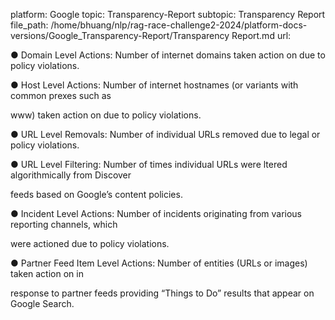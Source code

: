 platform: Google
topic: Transparency-Report
subtopic: Transparency Report
file_path: /home/bhuang/nlp/rag-race-challenge2-2024/platform-docs-versions/Google_Transparency-Report/Transparency Report.md
url: <EMPTY>

● Domain Level Actions: Number of internet domains taken action on due to policy violations.

● Host Level Actions: Number of internet hostnames (or variants with common pre xes such as

www) taken action on due to policy violations.

● URL Level Removals: Number of individual URLs removed due to legal or policy violations.

● URL Level Filtering: Number of times individual URLs were  ltered algorithmically from Discover

feeds based on Google’s content policies.

● Incident Level Actions: Number of incidents originating from various reporting channels, which

were actioned due to policy violations.

● Partner Feed Item Level Actions: Number of entities (URLs or images) taken action on in

response to partner feeds providing “Things to Do” results that appear on Google Search.